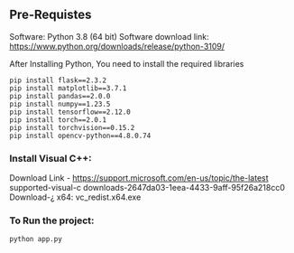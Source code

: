 ## Pre-Requistes 
Software: Python 3.8 (64 bit) 
Software download link: https://www.python.org/downloads/release/python-3109/

After Installing Python, You need to install the required libraries 

```pip install scikit-learn==1.2.2
pip install flask==2.3.2 
pip install matplotlib==3.7.1 
pip install pandas==2.0.0  
pip install numpy==1.23.5  
pip install tensorflow==2.12.0  
pip install torch==2.0.1  
pip install torchvision==0.15.2  
pip install opencv-python==4.8.0.74
```
### Install Visual C++: 
Download Link - https://support.microsoft.com/en-us/topic/the-latest supported-visual-c
downloads-2647da03-1eea-4433-9aff-95f26a218cc0 Download-¿ x64: vc_redist.x64.exe 

### To Run the project: 
```python app.py```
